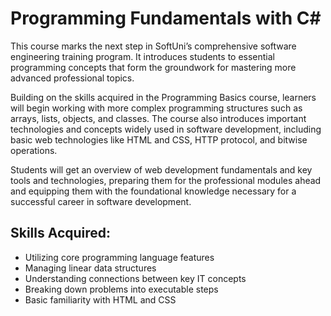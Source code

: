 # Programming Fundamentals with C#

This course marks the next step in SoftUni’s comprehensive software engineering training program. It introduces students to essential programming concepts that form the groundwork for mastering more advanced professional topics.

Building on the skills acquired in the Programming Basics course, learners will begin working with more complex programming structures such as arrays, lists, objects, and classes. The course also introduces important technologies and concepts widely used in software development, including basic web technologies like HTML and CSS, HTTP protocol, and bitwise operations.

Students will get an overview of web development fundamentals and key tools and technologies, preparing them for the professional modules ahead and equipping them with the foundational knowledge necessary for a successful career in software development.

## Skills Acquired:
- Utilizing core programming language features  
- Managing linear data structures  
- Understanding connections between key IT concepts  
- Breaking down problems into executable steps  
- Basic familiarity with HTML and CSS  
